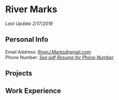 # River Marks 
*Last Update 2/17/2019*

## Personal Info
Email Address: RiverJ.Marks@gmail.com <br>
Phone Number: <a href="https://github.com/rmarks6767/Resume/blob/master/River-Marks-Resume.pdf">*See pdf Resume for Phone Number*</a>
## Projects


## Work Experience 

